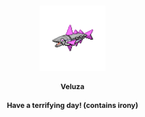 <p align="center">
    <img src="https://raw.githubusercontent.com/PokeAPI/sprites/master/sprites/pokemon/976.png" width="150" height="150">
</p>
<h3 align="center"> <b>Veluza</b></h3>
<h3 align="center">Have a terrifying day! (contains irony)</h3>
